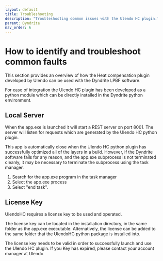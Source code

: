 ```yaml
---
layout: default
title: Troubleshooting
description: "Troubleshooting common issues with the Ulendo HC plugin."
parent: Dyndrite
nav_order: 6
---
```


# How to identify and troubleshoot common faults 
This section provides an overview of how the Heat compensation plugin developed by Ulendo can be used with the Dyndrite LPBF software. 

For ease of integration the Ulendo HC plugin has been developed as a python module which can be directly installed in the Dyndrite python environment. 

## Local Server
When the app.exe is launched it will start a REST server on port 8001. The server will listen for requests which are generated by the Ulendo HC python plugin. 

This app is automatically close when the Ulendo HC python plugin has successfully optimized all of the layers in a build. However, if the Dyndrite software fails for any reason, and the app.exe subprocess is not terminated cleanly, it may be necessary to terminate the subprocess using the task manager.

1. Search for the app.exe program in the task manager 
2. Select the app.exe process
3. Select "end task".

## License Key
UlendoHC requires a license key to be used and operated. 

The license key can be located in the installation directory, in the same folder as the app.exe executable. Alternatively, the license can be added to the same folder that the UlendoHC python package is installed into.

The license key needs to be valid in order to successfully launch and use the Ulendo HC plugin. If you Key has expired, please contact your account manager at Ulendo.

